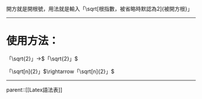 開方就是開根號，用法就是輸入「\\sqrt\[根指數，被省略時默認為2\]{被開方根}」
- - -
# 使用方法：
「\\sqrt{2}」$\rightarrow$$「\sqrt{2}」$

「\\sqrt[n]{2}」$\rightarrow「\sqrt[n]{2}」$
- - -
parent::[[Latex語法表]]
